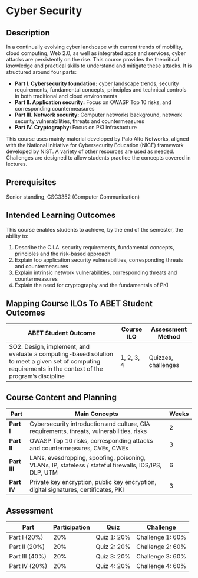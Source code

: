 # Cyber Security
## Description
In a continually evolving cyber landscape with current trends of mobility, cloud computing, Web 2.0, as well as integrated apps and services, cyber attacks are persistently on the rise. This course provides the theoritical knowledge and practical skills to understand and mitigate these attacks. It is structured around four parts:
- **Part I. Cybersecurity foundation:** cyber landscape trends, security requirements, fundamental concepts, principles and technical controls in both traditional and cloud environments
- **Part II. Application security:** Focus on OWASP Top 10 risks, and corresponding countermeasures
- **Part III. Network security:** Computer networks background, network security vulnerabilities, threats and countermeasures
- **Part IV. Cryptography:** Focus on PKI infrastucture

This course uses mainly material developed by Palo Alto Networks, aligned with the National Initiative for Cybersecurity Education (NICE) framework developed by NIST. A variety of other resources are used as needed. Challenges are designed to allow students practice the concepts covered in lectures.

## Prerequisites
Senior standing, CSC3352 (Computer Communication)

## Intended Learning Outcomes
This course enables students to achieve, by the end of the semester, the ability to:
1. Describe the C.I.A. security requirements, fundamental concepts, principles and the risk-based approach
2. Explain top application security vulnerabilities, corresponding threats and countermeasures
3. Explain intrinsic network vulnerabilities, corresponding threats and countermeasures
4. Explain the need for cryptography and the fundamentals of PKI

## Mapping Course ILOs To ABET Student Outcomes
| ABET Student Outcome | Course ILO | Assessment Method |
| --- | --- | --- |
| SO2. Design, implement, and evaluate a computing-based solution to meet a given set of computing requirements in the context of the program’s discipline | 1, 2, 3, 4 | Quizzes, challenges |

## Course Content and Planning
| Part | Main Concepts | Weeks
| --- | --- | --- |
| **Part I** | Cybersecurity introduction and culture, CIA requirements, threats, vulnerabilities, risks| 2 |
| **Part II** | OWASP Top 10 risks, corresponding attacks and countermeasures, CVEs, CWEs| 3 |
| **Part III** | LANs, evesdropping, spoofing, poisoning, VLANs, IP, stateless / stateful firewalls, IDS/IPS, DLP, UTM| 6 |
| **Part IV** | Private key encryption, public key encryption, digital signatures, certificates, PKI| 3 |

## Assessment
| Part | Participation | Quiz | Challenge |
| --- | --- | --- | --- |
| Part I (20%) | 20% | Quiz 1: 20% | Challenge 1: 60% |
| Part II (20%) | 20% | Quiz 2: 20% | Challenge 2: 60% |
| Part III (40%) | 20% | Quiz 3: 20% | Challenge 3: 60% |
| Part IV (20%) | 20% | Quiz 4: 20% | Challenge 4: 60% |
